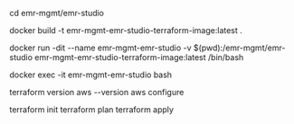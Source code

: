 cd emr-mgmt/emr-studio

docker build -t emr-mgmt-emr-studio-terraform-image:latest .

docker run -dit --name emr-mgmt-emr-studio -v $(pwd):/emr-mgmt/emr-studio emr-mgmt-emr-studio-terraform-image:latest /bin/bash

docker exec -it emr-mgmt-emr-studio bash

terraform version
aws --version
aws configure

terraform init
terraform plan
terraform apply